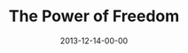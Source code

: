 ---
layout: message
category: message
series: "The Gift of Freedom"
title: "The Power of Freedom"
date: 2013-12-14-00-00
message_id: 835
audio: "http://s3.amazonaws.com/crossroads-media/message/audio/giftoffreedom_03_florence.mp3"
audio-duration: "38:12"
description: "Florence"
video: "http://s3.amazonaws.com/crossroads-media/message/video/giftoffreedom_03_florence.mp4"
video-duration: "38:12"
video-image: "http://s3.amazonaws.com/crossroads-media/images/giftoffreedom_03_fl_still.jpg"
explicit: false
---